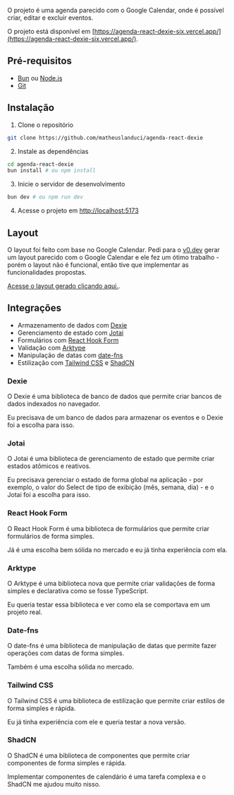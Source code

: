 O projeto é uma agenda parecido com o Google Calendar, onde é possível criar, editar e excluir eventos.

O projeto está disponível em [https://agenda-react-dexie-six.vercel.app/](https://agenda-react-dexie-six.vercel.app/).

## Pré-requisitos

- [Bun](https://bun.sh/) ou [Node.js](https://nodejs.org/)
- [Git](https://git-scm.com/)

## Instalação

1. Clone o repositório

```bash
git clone https://github.com/matheuslanduci/agenda-react-dexie
```

2. Instale as dependências

```bash
cd agenda-react-dexie
bun install # ou npm install
```

3. Inicie o servidor de desenvolvimento

```bash
bun dev # ou npm run dev
```

4. Acesse o projeto em [http://localhost:5173](http://localhost:5173)

## Layout

O layout foi feito com base no Google Calendar. Pedi para o [v0.dev](https://v0.dev) gerar um layout parecido com o Google Calendar e ele fez um ótimo trabalho - porém o layout não é funcional, então tive que implementar as funcionalidades propostas.

[Acesse o layout gerado clicando aqui.](https://v0.dev/chat/google-calendar-clone-XESn4y0PfG7?b=b_37ilHlKRsb0).

## Integrações

- Armazenamento de dados com [Dexie](https://dexie.org/)
- Gerenciamento de estado com [Jotai](https://jotai.org/)
- Formulários com [React Hook Form](https://www.react-hook-form.com/)
- Validação com [Arktype](https://arktype.io/)
- Manipulação de datas com [date-fns](https://date-fns.org/)
- Estilização com [Tailwind CSS](https://tailwindcss.com/) e [ShadCN](https://ui.shadcn.com/)

### Dexie

O Dexie é uma biblioteca de banco de dados que permite criar bancos de dados indexados no navegador.

Eu precisava de um banco de dados para armazenar os eventos e o Dexie foi a escolha para isso.

### Jotai

O Jotai é uma biblioteca de gerenciamento de estado que permite criar estados atômicos e reativos.

Eu precisava gerenciar o estado de forma global na aplicação - por exemplo, o valor do Select de tipo de exibição (mês, semana, dia) - e o Jotai foi a 
escolha para isso.

### React Hook Form

O React Hook Form é uma biblioteca de formulários que permite criar formulários de forma simples. 

Já é uma escolha bem sólida no mercado e eu já tinha experiência com ela.

### Arktype

O Arktype é uma biblioteca nova que permite criar validações de forma simples e declarativa como se fosse TypeScript.

Eu queria testar essa biblioteca e ver como ela se comportava em um projeto real.

### Date-fns

O date-fns é uma biblioteca de manipulação de datas que permite fazer operações com datas de forma simples.

Também é uma escolha sólida no mercado.

### Tailwind CSS

O Tailwind CSS é uma biblioteca de estilização que permite criar estilos de forma simples e rápida.

Eu já tinha experiência com ele e queria testar a nova versão.

### ShadCN

O ShadCN é uma biblioteca de componentes que permite criar componentes de forma simples e rápida.

Implementar componentes de calendário é uma tarefa complexa e o ShadCN me ajudou muito nisso.
